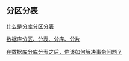 ## 分区分表

[什么是分库分区分表](https://blog.csdn.net/miachen520/article/details/113839579) 

[数据库分区、分表、分库、分片](https://blog.csdn.net/weixin_42223833/article/details/113678698?ops_request_misc=%257B%2522request%255Fid%2522%253A%2522167427430616800215055770%2522%252C%2522scm%2522%253A%252220140713.130102334.pc%255Fall.%2522%257D&request_id=167427430616800215055770&biz_id=0&utm_medium=distribute.pc_search_result.none-task-blog-2~all~first_rank_ecpm_v1~rank_v31_ecpm-12-113678698-null-null.142^v71^insert_chatgpt,201^v4^add_ask&utm_term=%E5%88%86%E5%8C%BA%E5%88%86%E8%A1%A8%E5%90%8E%E7%9A%84%E4%BA%8B%E5%8A%A1&spm=1018.2226.3001.4187) 

[在数据库分库分表之后，你该如何解决事务问题？](https://blog.csdn.net/woshinidadaye_/article/details/117400522?ops_request_misc=&request_id=&biz_id=102&utm_term=%E5%88%86%E5%8C%BA%E5%88%86%E8%A1%A8%E5%90%8E%E7%9A%84%E4%BA%8B%E5%8A%A1&utm_medium=distribute.pc_search_result.none-task-blog-2~all~sobaiduweb~default-0-117400522.142^v71^insert_chatgpt,201^v4^add_ask&spm=1018.2226.3001.4187) 